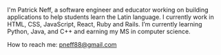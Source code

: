 I'm Patrick Neff, a software engineer and educator working on building applications to help students learn the Latin language. 
I currently work in HTML, CSS, JavaScript, React, Ruby and Rails.
I’m currently learning Python, Java, and C++ and earning my MS in computer science.  

How to reach me: pneff88@gmail.com 

<!---
pneff88/pneff88 is a ✨ special ✨ repository because its `README.md` (this file) appears on your GitHub profile.
You can click the Preview link to take a look at your changes.
--->
